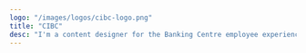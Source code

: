 ```yaml
---
logo: "/images/logos/cibc-logo.png"
title: "CIBC"
desc: "I'm a content designer for the Banking Centre employee experience at CIBC, one of Canada’s largest banks. I partner with designers, researchers and product teams to structure content through employee workflows, empowering financial advisors to build stronger relationships, have more meaningful conversations, and guide clients with confidence."
---
```

